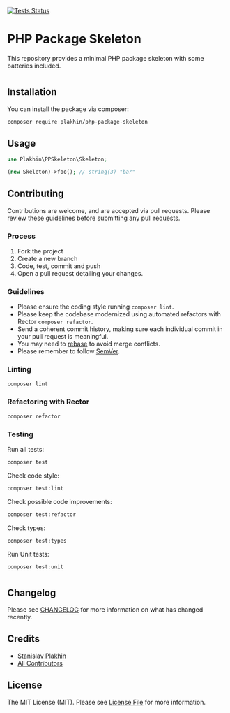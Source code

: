 [![Tests Status](https://github.com/plakhin/php-package-skeleton/actions/workflows/main.yml/badge.svg)](https://github.com/plakhin/php-package-skeleton/actions)

# PHP Package Skeleton
This repository provides a minimal PHP package skeleton with some batteries included.

#

## Installation

You can install the package via composer:

```bash
composer require plakhin/php-package-skeleton
```

## Usage

```php
use Plakhin\PPSkeleton\Skeleton;

(new Skeleton)->foo(); // string(3) "bar"
```

## Contributing
Contributions are welcome, and are accepted via pull requests.
Please review these guidelines before submitting any pull requests.

### Process

1. Fork the project
1. Create a new branch
1. Code, test, commit and push
1. Open a pull request detailing your changes.

### Guidelines

* Please ensure the coding style running `composer lint`.
* Please keep the codebase modernized using automated refactors with Rector `composer refactor`.
* Send a coherent commit history, making sure each individual commit in your pull request is meaningful.
* You may need to [rebase](https://git-scm.com/book/en/v2/Git-Branching-Rebasing) to avoid merge conflicts.
* Please remember to follow [SemVer](http://semver.org/).

### Linting

```bash
composer lint
```

### Refactoring with Rector

```bash
composer refactor
```

### Testing

Run all tests:
```bash
composer test
```

Check code style:
```bash
composer test:lint
```

Check possible code improvements:
```bash
composer test:refactor
```

Check types:
```bash
composer test:types
```

Run Unit tests:
```bash
composer test:unit
```

#

## Changelog

Please see [CHANGELOG](CHANGELOG.md) for more information on what has changed recently.

## Credits

- [Stanislav Plakhin](https://github.com/plakhin)
- [All Contributors](../../contributors)

## License

The MIT License (MIT). Please see [License File](LICENSE.md) for more information.
